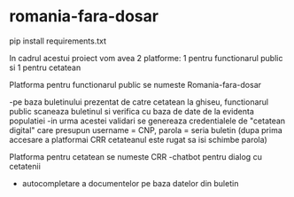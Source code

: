 # romania-fara-dosar

pip install requirements.txt


In cadrul acestui proiect vom avea 2 platforme: 1 pentru functionarul public si 1 pentru cetatean

Platforma pentru functionarul public se numeste Romania-fara-dosar

-pe baza buletinului prezentat de catre cetatean la ghiseu, functionarul public scaneaza buletinul si verifica cu baza de date de la evidenta populatiei
-in urma acestei validari se genereaza credentialele de "cetatean digital" care presupun username = CNP, parola = seria buletin
(dupa prima accesare a platformai CRR cetateanul este rugat sa isi schimbe parola)


Platforma pentru cetatean se numeste CRR
-chatbot pentru dialog cu cetatenii 
- autocompletare a documentelor pe baza datelor din buletin
  
